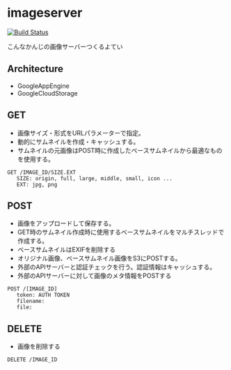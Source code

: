 imageserver
===========

[![Build Status](https://travis-ci.org/tektoh/imageserver.svg?branch=master)](https://travis-ci.org/tektoh/imageserver)

こんなかんじの画像サーバーつくるよてい

Architecture
-------------

* GoogleAppEngine
* GoogleCloudStorage

GET
---

* 画像サイズ・形式をURLパラメーターで指定。
* 動的にサムネイルを作成・キャッシュする。
* サムネイルの元画像はPOST時に作成したベースサムネイルから最適なものを使用する。


```
GET /IMAGE_ID/SIZE.EXT
   SIZE: origin, full, large, middle, small, icon ...
   EXT: jpg, png
```

POST
---------

* 画像をアップロードして保存する。
* GET時のサムネイル作成時に使用するベースサムネイルをマルチスレッドで作成する。
* ベースサムネイルはEXIFを削除する
* オリジナル画像、ベースサムネイル画像をS3にPOSTする。
* 外部のAPIサーバーと認証チェックを行う。認証情報はキャッシュする。
* 外部のAPIサーバーに対して画像のメタ情報をPOSTする

```
POST /[IMAGE_ID]
   token: AUTH TOKEN
   filename:
   file:
```

DELETE
------

* 画像を削除する

```
DELETE /IMAGE_ID
```

